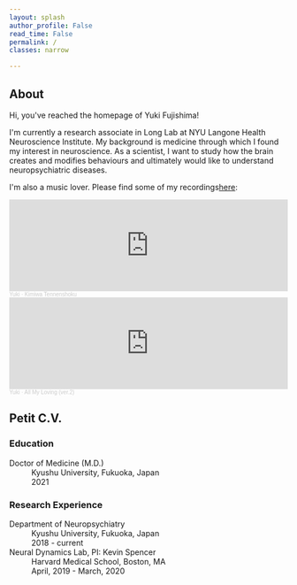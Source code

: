 ```yaml
---
layout: splash
author_profile: False
read_time: False
permalink: /
classes: narrow

---
```

<a name="about"></a>
## About

Hi, you've reached the homepage of Yuki Fujishima!

I'm currently a research associate in Long Lab at NYU Langone Health Neuroscience Institute. My background is medicine through which I found my interest in neuroscience. As a scientist, I want to study how the brain creates and modifies behaviours and ultimately would like to understand neuropsychiatric diseases.

I'm also a music lover. Please find some of my recordings[here][Music]:

[Music]: https://yukifujishima/music

<!--
[![IMAGE_ALT](https://img.youtube.com/vi/u9NTjDsiEAM/0.jpg)](https://www.youtube.com/watch?v=u9NTjDsiEAM)

[![IMAGE_ALT](https://img.youtube.com/vi/aeiquVQr9_g/0.jpg)](https://www.youtube.com/watch?v=aeiquVQr9_g)

[![IMAGE_ALT](https://img.youtube.com/vi/vzFAqBzfiNs/0.jpg)](https://www.youtube.com/watch?v=aeiquVQr9_g)
-->

<!--[SoundCloud]
[SoundCloud]: https://soundcloud.com/yuki-fuji
--->
<iframe width="100%" height="166" scrolling="no" frameborder="no" allow="autoplay" src="https://w.soundcloud.com/player/?url=https%3A//api.soundcloud.com/tracks/1151025544&color=%23ff5500&auto_play=false&hide_related=false&show_comments=true&show_user=true&show_reposts=false&show_teaser=true"></iframe><div style="font-size: 10px; color: #cccccc;line-break: anywhere;word-break: normal;overflow: hidden;white-space: nowrap;text-overflow: ellipsis; font-family: Interstate,Lucida Grande,Lucida Sans Unicode,Lucida Sans,Garuda,Verdana,Tahoma,sans-serif;font-weight: 100;"><a href="https://soundcloud.com/yuki-fuji" title="Yuki" target="_blank" style="color: #cccccc; text-decoration: none;">Yuki</a> · <a href="https://soundcloud.com/yuki-fuji/kimiwa-tennenshoku" title="Kimiwa Tennenshoku" target="_blank" style="color: #cccccc; text-decoration: none;">Kimiwa Tennenshoku</a></div>

<iframe width="100%" height="166" scrolling="no" frameborder="no" allow="autoplay" src="https://w.soundcloud.com/player/?url=https%3A//api.soundcloud.com/tracks/295251585&color=%23ff5500&auto_play=false&hide_related=false&show_comments=true&show_user=true&show_reposts=false&show_teaser=true"></iframe><div style="font-size: 10px; color: #cccccc;line-break: anywhere;word-break: normal;overflow: hidden;white-space: nowrap;text-overflow: ellipsis; font-family: Interstate,Lucida Grande,Lucida Sans Unicode,Lucida Sans,Garuda,Verdana,Tahoma,sans-serif;font-weight: 100;"><a href="https://soundcloud.com/yuki-fuji" title="Yuki" target="_blank" style="color: #cccccc; text-decoration: none;">Yuki</a> · <a href="https://soundcloud.com/yuki-fuji/all-my-loving-ver2" title="All My Loving (ver.2)" target="_blank" style="color: #cccccc; text-decoration: none;">All My Loving (ver.2)</a></div>

## Petit C.V.

### Education

<dl>
  <dt>Doctor of Medicine (M.D.)</dt>
    <dd>Kyushu University, Fukuoka, Japan</dd>
    <dd>2021</dd>
</dl>

### Research Experience
<dl>
  <dt>Department of Neuropsychiatry</dt>
    <dd>Kyushu University, Fukuoka, Japan</dd>
    <dd>2018 - current</dd>
  <dt>Neural Dynamics Lab, PI: Kevin Spencer</dt>
    <dd>Harvard Medical School, Boston, MA</dd>
    <dd>April, 2019 - March, 2020</dd>
</dl>
